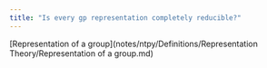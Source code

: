 ```yaml
---
title: "Is every gp representation completely reducible?"
---
```


[Representation of a group](notes/ntpy/Definitions/Representation Theory/Representation of a group.md)